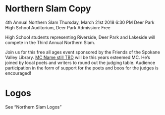 # Northern Slam Copy
4th Annual Northern Slam
Thursday, March 21st 2018
6:30 PM
Deer Park High School Auditorium, Deer Park 
Admission: Free

High School students representing Riverside, Deer Park and Lakeside will compete in the Third Annual Northern Slam.

Join us for this free all ages event sponsored by the Friends of the Spokane Valley Library. [MC Name still TBD]() will be this years esteemed MC. He’s joined by local poets and writers to round out the judging table. Audience participation in the form of support for the poets and boos for the judges is encouraged!​ 

# Logos
See “Northern Slam Logos”
​ 

